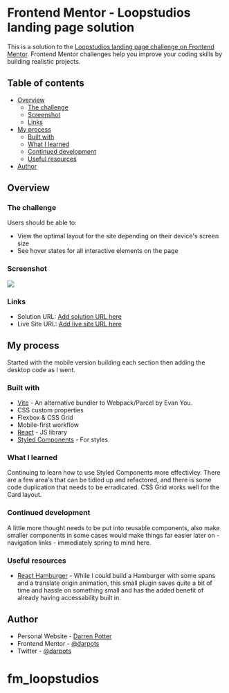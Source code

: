 # Frontend Mentor - Loopstudios landing page solution

This is a solution to the [Loopstudios landing page challenge on Frontend Mentor](https://www.frontendmentor.io/challenges/loopstudios-landing-page-N88J5Onjw). Frontend Mentor challenges help you improve your coding skills by building realistic projects.

## Table of contents

- [Overview](#overview)
  - [The challenge](#the-challenge)
  - [Screenshot](#screenshot)
  - [Links](#links)
- [My process](#my-process)
  - [Built with](#built-with)
  - [What I learned](#what-i-learned)
  - [Continued development](#continued-development)
  - [Useful resources](#useful-resources)
- [Author](#author)

## Overview

### The challenge

Users should be able to:

- View the optimal layout for the site depending on their device's screen size
- See hover states for all interactive elements on the page

### Screenshot

![](./screenshot.png)

### Links

- Solution URL: [Add solution URL here](https://your-solution-url.com)
- Live Site URL: [Add live site URL here](https://your-live-site-url.com)

## My process

Started with the mobile version building each section then adding the desktop code as I went.

### Built with

- [Vite](https://vitejs.dev/) - An alternative bundler to Webpack/Parcel by Evan You.
- CSS custom properties
- Flexbox & CSS Grid
- Mobile-first workflow
- [React](https://reactjs.org/) - JS library
- [Styled Components](https://styled-components.com/) - For styles

### What I learned

Continuing to learn how to use Styled Components more effectivley. There are a few area's that can be tidied up and refactored, and there is some code duplication that needs to be erradicated. CSS Grid works well for the Card layout.

### Continued development

A little more thought needs to be put into reusable components, also make smaller components in some cases would make things far easier later on - navigation links - immediately spring to mind here.

### Useful resources

- [React Hamburger](https://hamburger-react.netlify.app/) - While I could build a Hamburger with some spans and a translate origin animation, this small plugin saves quite a bit of time and hassle on something small and has the added benefit of already having accessability built in.

## Author

- Personal Website - [Darren Potter](https://www.darpots.dev)
- Frontend Mentor - [@darpots](https://www.frontendmentor.io/profile/darpots)
- Twitter - [@darpots](https://www.twitter.com/darpots)
# fm_loopstudios
